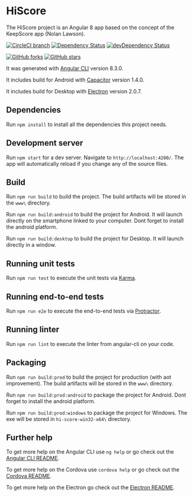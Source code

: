 # HiScore

The HiScore project is an Angular 8 app based on the concept of the KeepScore app (Nolan Lawson).

[![CircleCI branch](https://img.shields.io/circleci/project/github/LirycMoaners/HiScore/master.svg?label=circleci)](https://circleci.com/gh/LirycMoaners/HiScore) [![Dependency Status](https://david-dm.org/LirycMoaners/HiScore.svg)](https://david-dm.org/LirycMoaners/HiScore) [![devDependency Status](https://david-dm.org/LirycMoaners/HiScore/dev-status.svg)](https://david-dm.org/LirycMoaners/HiScore?type=dev) 

[![GitHub forks](https://img.shields.io/github/forks/LirycMoaners/HiScore.svg?style=social&label=Fork)](https://github.com/LirycMoaners/HiScore/fork) [![GitHub stars](https://img.shields.io/github/stars/LirycMoaners/HiScore.svg?style=social&label=Star)](https://github.com/LirycMoaners/HiScore) 

It was generated with [Angular CLI](https://github.com/angular/angular-cli) version 8.3.0.

It includes build for Android with [Capacitor](https://github.com/ionic-team/capacitor) version 1.4.0.

It includes build for Desktop with [Electron](https://github.com/electron/electron) version 2.0.7.

## Dependencies

Run `npm install` to install all the dependencies this project needs.

## Development server

Run `npm start` for a dev server. Navigate to `http://localhost:4200/`. The app will automatically reload if you change any of the source files.

## Build

Run `npm run build` to build the project. The build artifacts will be stored in the `www\` directory.

Run `npm run build:android` to build the project for Android. It will launch directly on the smartphone linked to your computer. Dont forget to install the android platform.

Run `npm run build:desktop` to build the project for Desktop. It will launch directly in a window.

## Running unit tests

Run `npm run test` to execute the unit tests via [Karma](https://karma-runner.github.io).

## Running end-to-end tests

Run `npm run e2e` to execute the end-to-end tests via [Protractor](http://www.protractortest.org/).

## Running linter

Run `npm run lint` to execute the linter from angular-cli on your code.

## Packaging

Run `npm run build:prod` to build the project for production (with aot improvement). The build artifacts will be stored in the `www\` directory.

Run `npm run build:prod:android` to package the project for Android. Dont forget to install the android platform.

Run `npm run build:prod:windows` to package the project for Windows. The exe will be stored in `hi-score-win32-x64\` directory.

## Further help

To get more help on the Angular CLI use `ng help` or go check out the [Angular CLI README](https://github.com/angular/angular-cli/blob/master/README.md).

To get more help on the Cordova use `cordova help` or go check out the [Cordova README](https://github.com/apache/cordova-cli/blob/master/README.md).

To get more help on the Electron go check out the [Electron README](https://github.com/electron/electron/blob/master/README.md).
